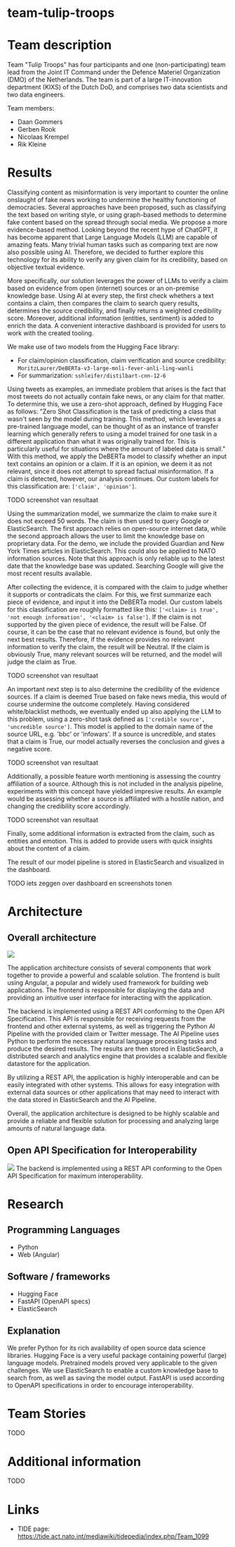 # team-tulip-troops

# Team description
Team "Tulip Troops" has four participants and one (non-participating) team lead from the Joint IT Command under the Defence Materiel Organization (DMO) of the Netherlands. The team is part of a large IT-innovation department (KIXS) of the Dutch DoD, and comprises two data scientists and two data engineers.

Team members: 
- Daan Gommers
- Gerben Rook
- Nicolaas Krempel
- Rik Kleine

# Results
Classifying content as misinformation is very important to counter the online onslaught of fake news working to undermine the healthy functioning of democracies. Several approaches have been proposed, such as classifying the text based on writing style, or using graph-based methods to determine fake content based on the spread through social media. We propose a more evidence-based method. Looking beyond the recent hype of ChatGPT, it has become apparent that Large Language Models (LLM) are capable of amazing feats. Many trivial human tasks such as comparing text are now also possible using AI. Therefore, we decided to further explore this technology for its ability to verify any given claim for its credibility, based on objective textual evidence.

More specifically, our solution leverages the power of LLMs to verify a claim based on evidence from open (internet) sources or an on-premise knowledge base. Using AI at every step, the first check whethers a text contains a claim, then compares the claim to search query results, determines the source credibility, and finally returns a weighted credibility score. Moreover, additional information (entities, sentiment) is added to enrich the data. A convenient interactive dashboard is provided for users to work with the created tooling.

We make use of two models from the Hugging Face library:
- For claim/opinion classification, claim verification and source credibility: `MoritzLaurer/DeBERTa-v3-large-mnli-fever-anli-ling-wanli`
- For summarization: `sshleifer/distilbart-cnn-12-6`

Using tweets as examples, an immediate problem that arises is the fact that most tweets do not actually contain fake news, or any claim for that matter. To determine this, we use a zero-shot approach, defined by Hugging Face as follows: "Zero Shot Classification is the task of predicting a class that wasn't seen by the model during training. This method, which leverages a pre-trained language model, can be thought of as an instance of transfer learning which generally refers to using a model trained for one task in a different application than what it was originally trained for. This is particularly useful for situations where the amount of labeled data is small." With this method, we apply the DeBERTa model to classify whether an input text contains an opinion or a claim. If it is an opinion, we deem it as not relevant, since it does not attempt to spread factual misinformation. If a claim is detected, however, our analysis continues. Our custom labels for this classification are: `['claim', 'opinion']`.

TODO screenshot van resultaat

Using the summarization model, we summarize the claim to make sure it does not exceed 50 words. The claim is then used to query Google or ElasticSearch. The first approach relies on open-source internet data, while the second approach allows the user to limit the knowledge base on proprietary data. For the demo, we include the provided Guardian and New York Times articles in ElasticSearch. This could also be applied to NATO information sources. Note that this approach is only reliable up to the latest date that the knowledge base was updated. Searching Google will give the most recent results available.

After collecting the evidence, it is compared with the claim to judge whether it supports or contradicats the claim. For this, we first summarize each piece of evidence, and input it into the DeBERTa model. Our custom labels for this classification are roughly formatted like this: `['<claim> is true', 'not enough information', '<claim> is false']`. If the claim is not supported by the given piece of evidence, the result will be False. Of course, it can be the case that no relevant evidence is found, but only the next best results. Therefore, if the evidence provides no relevant information to verify the claim, the result will be Neutral. If the claim is obviously True, many relevant sources will be returned, and the model will judge the claim as True.

TODO screenshot van resultaat

An important next step is to also determine the credibility of the evidence sources. If a claim is deemed True based on fake news media, this would of course undermine the outcome completely. Having considered white/blacklist methods, we eventually ended up also applying the LLM to this problem, using a zero-shot task defined as `['credible source', 'uncredible source']`. This model is applied to the domain name of the source URL, e.g. 'bbc' or 'infowars'. If a source is uncredible, and states that a claim is True, our model actually reverses the conclusion and gives a negative score.

TODO screenshot van resultaat

Additionally, a possible feature worth mentioning is assessing the country affiliation of a source. Although this is not included in the analysis pipeline, experiments with this concept have yielded impresive results. An example would be assessing whether a source is affiliated with a hostile nation, and changing the credibility score accordingly.

TODO screenshot van resultaat

Finally, some additional information is extracted from the claim, such as entities and emotion. This is added to provide users with quick insights about the content of a claim.

The result of our model pipeline is stored in ElasticSearch and visualized in the dashboard.

TODO iets zeggen over dashboard en screenshots tonen

# Architecture

## Overall architecture
![](/docs/overall_architecture.png)

The application architecture consists of several components that work together to provide a powerful and scalable solution. The frontend is built using Angular, a popular and widely used framework for building web applications. The frontend is responsible for displaying the data and providing an intuitive user interface for interacting with the application.

The backend is implemented using a REST API conforming to the Open API Specification. This API is responsible for receiving requests from the frontend and other external systems, as well as triggering the Python AI Pipeline with the provided claim or Twitter message. The AI Pipeline uses Python to perform the necessary natural language processing tasks and produce the desired results. The results are then stored in ElasticSearch, a distributed search and analytics engine that provides a scalable and flexible datastore for the application.

By utilizing a REST API, the application is highly interoperable and can be easily integrated with other systems. This allows for easy integration with external data sources or other applications that may need to interact with the data stored in ElasticSearch and the AI Pipeline.

Overall, the application architecture is designed to be highly scalable and provide a reliable and flexible solution for processing and analyzing large amounts of natural language data.

## Open API Specification for Interoperability
![](/docs/openapispec.png)
The backend is implemented using a REST API conforming to the Open API Specification for maximum interoperability.

# Research

## Programming Languages
- Python
- Web (Angular)

## Software / frameworks
- Hugging Face
- FastAPI (OpenAPI specs)
- ElasticSearch

## Explanation
We prefer Python for its rich availability of open source data science libraries. Hugging Face is a very useful package containing powerful (large) language models. Pretrained models proved very applicable to the given challenges. We use ElasticSearch to enable a custom knowledge base to search from, as well as saving the model output. FastAPI is used according to OpenAPI specifications in order to encourage interoperability. 

# Team Stories
TODO

# Additional information
TODO

# Links

- TIDE page: https://tide.act.nato.int/mediawiki/tidepedia/index.php/Team_1099